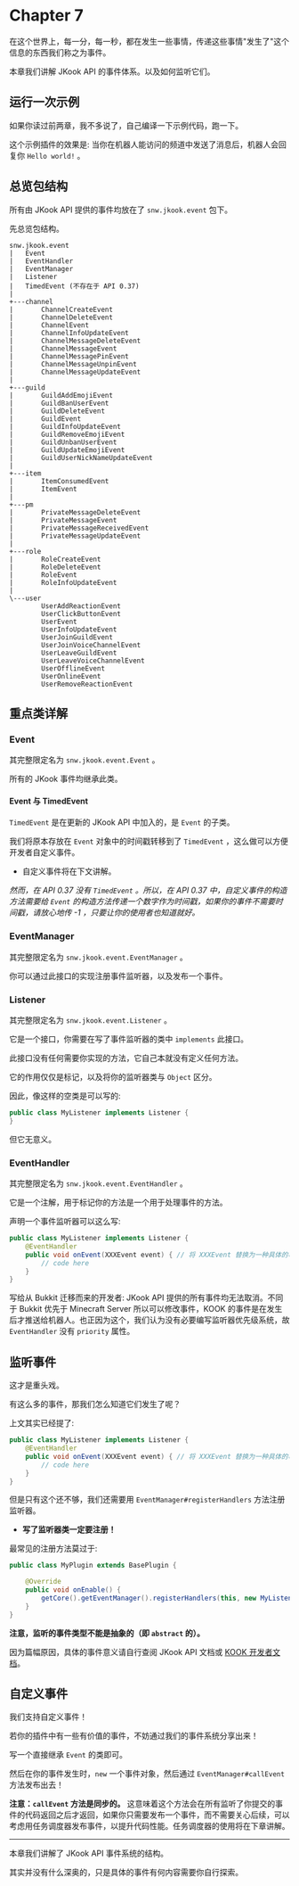 # Chapter 7

在这个世界上，每一分，每一秒，都在发生一些事情，传递这些事情"发生了"这个信息的东西我们称之为事件。

本章我们讲解 JKook API 的事件体系。以及如何监听它们。

## 运行一次示例

如果你读过前两章，我不多说了，自己编译一下示例代码，跑一下。

这个示例插件的效果是: 当你在机器人能访问的频道中发送了消息后，机器人会回复你 `Hello world!` 。

## 总览包结构

所有由 JKook API 提供的事件均放在了 `snw.jkook.event` 包下。

先总览包结构。

```text
snw.jkook.event
|   Event
|   EventHandler
|   EventManager
|   Listener
|   TimedEvent (不存在于 API 0.37)
|   
+---channel
|       ChannelCreateEvent
|       ChannelDeleteEvent
|       ChannelEvent
|       ChannelInfoUpdateEvent
|       ChannelMessageDeleteEvent
|       ChannelMessageEvent
|       ChannelMessagePinEvent
|       ChannelMessageUnpinEvent
|       ChannelMessageUpdateEvent
|       
+---guild
|       GuildAddEmojiEvent
|       GuildBanUserEvent
|       GuildDeleteEvent
|       GuildEvent
|       GuildInfoUpdateEvent
|       GuildRemoveEmojiEvent
|       GuildUnbanUserEvent
|       GuildUpdateEmojiEvent
|       GuildUserNickNameUpdateEvent
|       
+---item
|       ItemConsumedEvent
|       ItemEvent
|       
+---pm
|       PrivateMessageDeleteEvent
|       PrivateMessageEvent
|       PrivateMessageReceivedEvent
|       PrivateMessageUpdateEvent
|       
+---role
|       RoleCreateEvent
|       RoleDeleteEvent
|       RoleEvent
|       RoleInfoUpdateEvent
|       
\---user
        UserAddReactionEvent
        UserClickButtonEvent
        UserEvent
        UserInfoUpdateEvent
        UserJoinGuildEvent
        UserJoinVoiceChannelEvent
        UserLeaveGuildEvent
        UserLeaveVoiceChannelEvent
        UserOfflineEvent
        UserOnlineEvent
        UserRemoveReactionEvent
```

## 重点类详解

### Event

其完整限定名为 `snw.jkook.event.Event` 。

所有的 JKook 事件均继承此类。

#### Event 与 TimedEvent

`TimedEvent` 是在更新的 JKook API 中加入的，是 `Event` 的子类。

我们将原本存放在 `Event` 对象中的时间戳转移到了 `TimedEvent` ，这么做可以方便开发者自定义事件。
* 自定义事件将在下文讲解。

_然而，在 API 0.37 没有 `TimedEvent` 。所以，在 API 0.37 中，自定义事件的构造方法需要给 `Event` 的构造方法传递一个数字作为时间戳，如果你的事件不需要时间戳，请放心地传 -1 ，只要让你的使用者也知道就好。_

### EventManager

其完整限定名为 `snw.jkook.event.EventManager` 。

你可以通过此接口的实现注册事件监听器，以及发布一个事件。

### Listener

其完整限定名为 `snw.jkook.event.Listener` 。

它是一个接口，你需要在写了事件监听器的类中 `implements` 此接口。

此接口没有任何需要你实现的方法，它自己本就没有定义任何方法。

它的作用仅仅是标记，以及将你的监听器类与 `Object` 区分。

因此，像这样的空类是可以写的:
```java
public class MyListener implements Listener {
}
```

但它无意义。

### EventHandler

其完整限定名为 `snw.jkook.event.EventHandler` 。

它是一个注解，用于标记你的方法是一个用于处理事件的方法。

声明一个事件监听器可以这么写:
```java
public class MyListener implements Listener {
    @EventHandler
    public void onEvent(XXXEvent event) { // 将 XXXEvent 替换为一种具体的事件
        // code here
    }
}
```

写给从 Bukkit 迁移而来的开发者: JKook API 提供的所有事件均无法取消。不同于 Bukkit 优先于 Minecraft Server 所以可以修改事件，KOOK 的事件是在发生后才推送给机器人。也正因为这个，我们认为没有必要编写监听器优先级系统，故 `EventHandler` 没有 `priority` 属性。

## 监听事件

这才是重头戏。

有这么多的事件，那我们怎么知道它们发生了呢？

上文其实已经提了:
```java
public class MyListener implements Listener {
    @EventHandler
    public void onEvent(XXXEvent event) { // 将 XXXEvent 替换为一种具体的事件
        // code here
    }
}
```

但是只有这个还不够，我们还需要用 `EventManager#registerHandlers` 方法注册监听器。
* **写了监听器类一定要注册！**

最常见的注册方法莫过于:

```java
public class MyPlugin extends BasePlugin {

    @Override
    public void onEnable() {
        getCore().getEventManager().registerHandlers(this, new MyListener());
    }
}
```

**注意，监听的事件类型不能是抽象的（即 `abstract` 的）。**

因为篇幅原因，具体的事件意义请自行查阅 JKook API 文档或 [KOOK 开发者文档](https://developer.kookapp.cn/doc/event/event-introduction)。

## 自定义事件

我们支持自定义事件！

若你的插件中有一些有价值的事件，不妨通过我们的事件系统分享出来！

写一个直接继承 `Event` 的类即可。

然后在你的事件发生时，`new` 一个事件对象，然后通过 `EventManager#callEvent` 方法发布出去！

**注意：`callEvent` 方法是同步的。**
这意味着这个方法会在所有监听了你提交的事件的代码返回之后才返回，如果你只需要发布一个事件，而不需要关心后续，可以考虑用任务调度器发布事件，以提升代码性能。任务调度器的使用将在下章讲解。

---

本章我们讲解了 JKook API 事件系统的结构。

其实并没有什么深奥的，只是具体的事件有何内容需要你自行探索。
